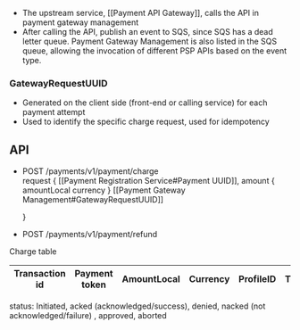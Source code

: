 -  The upstream service, [[Payment API Gateway]], calls the API in payment gateway management  
-  After calling the API, publish an event to SQS, since SQS has a dead letter queue. Payment Gateway Management is also listed in the SQS queue, allowing the invocation of different PSP APIs based on the event type.

### GatewayRequestUUID
- Generated on the client side (front-end or calling service) for each payment attempt 
- Used to identify the specific charge request, used for idempotency 

## API 

- POST /payments/v1/payment/charge  
	request {
	 [[Payment Registration Service#Payment UUID]],
	 amount
		 {
			 amountLocal
			 currency 
		 }
	 [[Payment Gateway Management#GatewayRequestUUID]]	
	
	}


- POST /payments/v1/payment/refund 

Charge table

| Transaction id | Payment token | AmountLocal | Currency | ProfileID | TenanRef | Status |
| -------------- | ------------- | ----------- | -------- | --------- | -------- | ------ |
status: Initiated, acked (acknowledged/success), denied, nacked (not acknowledged/failure) , approved, aborted
